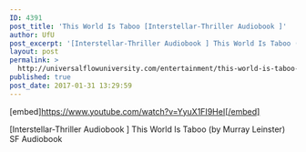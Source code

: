 ```yaml
---
ID: 4391
post_title: 'This World Is Taboo [Interstellar-Thriller Audiobook ]'
author: UfU
post_excerpt: '[Interstellar-Thriller Audiobook ] This World Is Taboo (by Murray Leinster) SF Audiobook'
layout: post
permalink: >
  http://universalflowuniversity.com/entertainment/this-world-is-taboo-interstellar-thriller-audiobook/
published: true
post_date: 2017-01-31 13:29:59
---
```

[embed]https://www.youtube.com/watch?v=YyuX1FI9HeI[/embed]<br>
<p>[Interstellar-Thriller Audiobook ] This World Is Taboo (by Murray Leinster) SF Audiobook</p>